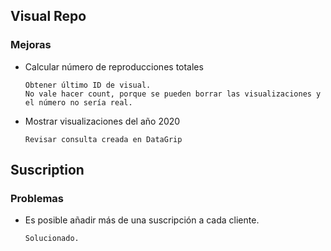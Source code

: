 ## Visual Repo

### Mejoras

- Calcular número de reproducciones totales

      Obtener último ID de visual.
      No vale hacer count, porque se pueden borrar las visualizaciones y el número no sería real.

- Mostrar visualizaciones del año 2020

      Revisar consulta creada en DataGrip

## Suscription

### Problemas

- Es posible añadir más de una suscripción a cada cliente.

      Solucionado.
